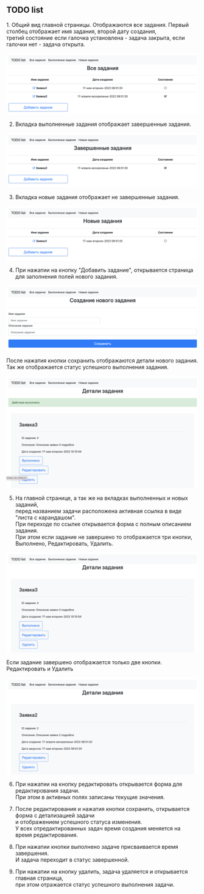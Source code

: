 <h2> TODO list </h2>
1. Общий вид главной страницы. Отображаются все задания. Первый столбец отображает имя задания, второй дату создания, <br>
   третий состояние если галочка установлена - задача закрыта, если галочки нет - задача открыта. <br>

![](img/1_items.png) <br>

2. Вкладка выполненные задания отображает завершенные задания. <br>

![](img/2_items.png) <br>

3. Вкладка новые задания отображает не завершенные задания. <br>

![](img/3_items.png) <br>

4. При нажатии на кнопку "Добавить задание", открывается страница для заполнения полей нового задания. <br>

![](img/4_items.png) <br>

После нажатия кнопки сохранить отображаются детали нового задания.  <br>
Так же отображается статус успешного выполнения задания. <br>

![](img/5_items.png) <br>

5. На главной странице, а так же на вкладках выполненных и новых заданий, <br>
   перед названием задачи расположена активная ссылка в виде "листа с карандашом". <br>
   При переходе по ссылке открывается форма с полным описанием задания. <br>
   При этом если задание не завершено то отображается три кнопки, Выполнено, Редактировать, Удалить. <br>

![](img/6_items.png) <br>

Если задание завершено отображается только две кнопки. Редактировать и Удалить <br>

![](img/7_items.png) <br>

6. При нажатии на кнопку редактировать открывается форма для редактирования задачи. <br>
   При этом в активных полях записаны текущие значения. <br>
   
7. После редактирования и нажатия кнопки сохранить, открывается форма с детализацией задачи <br>
   и отображением успешного статуса изменения. <br>
   У всех отредактированных задач время создания меняется на время редактирования. <br>

8. При нажатии кнопки выполнено задаче присваивается время завершения. <br>
   И задача переходит в статус завершенной. <br>

9. При нажатии на кнопку удалить, задача удаляется и открывается главная страница, <br>
    при этом отражается статус успешного выполнения задачи. <br>
   